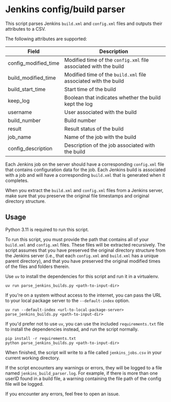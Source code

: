 # Jenkins config/build parser

This script parses Jenkins `build.xml` and `config.xml` files and outputs their attributes to a CSV.

The following attributes are supported:


| Field | Description |
| ----- | ----------- |
| config_modified_time | Modified time of the `config.xml` file associated with the build |
| build_modified_time | Modified time of the `build.xml` file associated with the build |
| build_start_time | Start time of the build |
| keep_log | Boolean that indicates whether the build kept the log |
| username | User associated with the build |
| build_number | Build number |
| result | Result status of the build |
| job_name | Name of the job with the build |
| config_description | Description of the job associated with the build |

Each Jenkins job on the server should have a corresponding `config.xml` file that contains
configuration data for the job. Each Jenkins build is associated with a job and will have a
corresponding `build.xml` that is generated when it completes.

When you extract the `build.xml` and `config.xml` files from a Jenkins server, make sure that you
preserve the original file timestamps and original directory structure.

## Usage

Python 3.11 is required to run this script.

To run this script, you must provide the path that contains all of your `build.xml` and `config.xml`
files. These files will be extracted recursively. The script assumes that you have preserved the
original directory structure from the Jenkins server (i.e., that each `config.xml` and `build.xml`
has a unique parent directory), and that you have preserved the original modified times of the files
and folders therein.

Use `uv` to install the dependencies for this script and run it in a virtualenv.
```
uv run parse_jenkins_builds.py <path-to-input-dir>
```

If you're on a system without access to the internet, you can pass the URL to your local package
server to the `--default-index` option.
```
uv run --default-index <url-to-local-package-server> parse_jenkins_builds.py <path-to-input-dir> 
```

If you'd prefer not to use `uv`, you can use the included `requirements.txt` file to install the
dependencies instead, and run the script normally.

```
pip install -r requirements.txt
python parse_jenkins_builds.py <path-to-input-dir>
```

When finished, the script will write to a file called `jenkins_jobs.csv` in your current working
directory.

If the script encounters any warnings or errors, they will be logged to a file named
`jenkins_build_parser.log`. For example, if there is more than one userID found in a build file,
a warning containing the file path of the config file will be logged.

If you encounter any errors, feel free to open an issue.